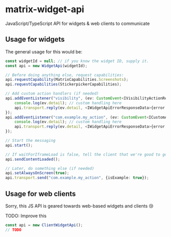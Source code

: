 # matrix-widget-api
JavaScript/TypeScript API for widgets &amp; web clients to communicate

## Usage for widgets

The general usage for this would be:

```typescript
const widgetId = null; // if you know the widget ID, supply it.
const api = new WidgetApi(widgetId);

// Before doing anything else, request capabilities:
api.requestCapability(MatrixCapabilities.Screenshots);
api.requestCapabilities(StickerpickerCapabilities);

// Add custom action handlers (if needed)
api.addEventListener("visibility", (ev: CustomEvent<IVisibilityActionRequest>) => {
    console.log(ev.detail); // custom handling here
    api.transport.reply(ev.detail, <IWidgetApiErrorResponseData>{error: {message: "Request failed"}});
});
api.addEventListener("com.example.my_action", (ev: CustomEvent<ICustomActionRequest>) => {
    console.log(ev.detail); // custom handling here
    api.transport.reply(ev.detail, <IWidgetApiErrorResponseData>{error: {message: "Request failed"}});
});

// Start the messaging
api.start();

// If waitForIframeLoad is false, tell the client that we're good to go
api.sendContentLoaded();

// Later, do something else (if needed)
api.setAlwaysOnScreen(true);
api.transport.send("com.example.my_action", {isExample: true});
```

## Usage for web clients

Sorry, this JS API is geared towards web-based widgets and clients 😢

TODO: Improve this

```typescript
const api = new ClientWidgetApi();
// TODO
``` 
